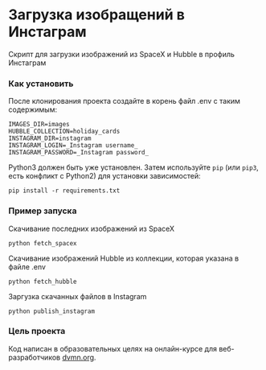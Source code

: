 # Загрузка изобращений в Инстаграм

Скрипт для загрузки изображений из SpaceX и Hubble в профиль Инстаграм

### Как установить

После клонирования проекта создайте в корень файл .env с таким содержимым:

```
IMAGES_DIR=images
HUBBLE_COLLECTION=holiday_cards
INSTAGRAM_DIR=instagram
INSTAGRAM_LOGIN=_Instagram username_
INSTAGRAM_PASSWORD=_Instagram password_
```

Python3 должен быть уже установлен.
Затем используйте `pip` (или `pip3`, есть конфликт с Python2) для установки зависимостей:
```
pip install -r requirements.txt
```

### Пример запуска
Скачивание последних изображений из SpaceX
```
python fetch_spacex
```

Скачивание изображений Hubble из коллекции, которая указана в файле .env
```
python fetch_hubble
```

Заргузка скачанных файлов в Instagram
```
python publish_instagram
```

### Цель проекта

Код написан в образовательных целях на онлайн-курсе для веб-разработчиков [dvmn.org](https://dvmn.org/).
